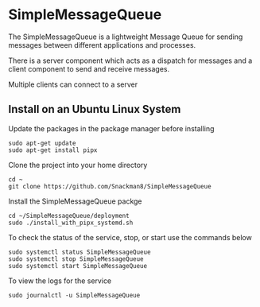 # SimpleMessageQueue

The SimpleMessageQueue is a lightweight Message Queue for sending messages between different applications and processes.

There is a server component which acts as a dispatch for messages and a client component to send and receive messages.

Multiple clients can connect to a server

## Install on an Ubuntu Linux System
Update the packages in the package manager before installing
```
sudo apt-get update
sudo apt-get install pipx
```

Clone the project into your home directory
```
cd ~
git clone https://github.com/Snackman8/SimpleMessageQueue
```

Install the SimpleMessageQueue packge
```
cd ~/SimpleMessageQueue/deployment
sudo ./install_with_pipx_systemd.sh
```

To check the status of the service, stop, or start use the commands below
```
sudo systemctl status SimpleMessageQueue
sudo systemctl stop SimpleMessageQueue
sudo systemctl start SimpleMessageQueue
```

To view the logs for the service
```
sudo journalctl -u SimpleMessageQueue
```
